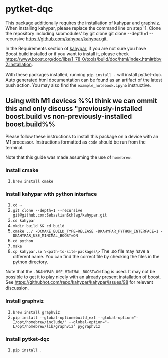 # pytket-dqc

This package additionally requires the installation of
[kahypar](https://github.com/kahypar/kahypar) and 
[graphviz](https://graphviz.org/download/). When installing
kahypar, please replace the command line on step '1. Clone
the repository including submodules' by git clone git clone --depth=1 --recursive https://github.com/kahypar/kahypar.git.

In the Requirements section of [kahypar](https://github.com/kahypar/kahypar), if you are not sure you have Boost.build installed or if you want to install it, please check https://www.boost.org/doc/libs/1_78_0/tools/build/doc/html/index.html#bbv2.installation.

With these packages installed,
running `pip install .` will install pytket-dqc. Auto generated html 
documentation can be found as an artifact of the latest push action. 
You may also find the `example_notebook.ipynb` instructive.

## Using with M1 devices %%I think we can ommit this and only discuss "previously-installed boost.build vs non-previously-installed boost.build%%

Please follow these instructions to install this package on a device with an M1 processor.
Instructions formatted as `code` should be run from the terminal.

Note that this guide was made assuming the use of `homebrew`.

### Install cmake

1. `brew install cmake`

### Install kahypar with python interface

1. `cd ~`
2. `git clone --depth=1 --recursive git@github.com:SebastianSchlag/kahypar.git`
3. `cd kahypar`
4. `mkdir build && cd build`
5. `cmake ../ -DCMAKE_BUILD_TYPE=RELEASE -DKAHYPAR_PYTHON_INTERFACE=1 -DKAHYPAR_USE_MINIMAL_BOOST=ON`
6. `cd python`
7. `make`
8. `cp kahypar.so \<path-to-site-packages\>`
  The .so file may have a different name. You can find the correct file by checking the files in the python directory.

Note that the `-DKAHYPAR_USE_MINIMAL_BOOST=ON` flag is used. It may not be possible to get it to play nicely with an already present installation of boost. See <https://githubhot.com/repo/kahypar/kahypar/issues/98> for relevant discussion.

### Install graphviz

1. `brew install graphviz`
2. `pip install --global-option=build_ext --global-option="-I/opt/homebrew/include/" --global-option="-L/opt/homebrew/lib/graphviz" pygraphviz`

### Install pytket-dqc

1. `pip install .`
